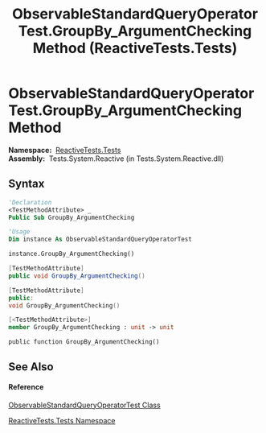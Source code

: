 ﻿---
title: ObservableStandardQueryOperatorTest.GroupBy_ArgumentChecking Method  (ReactiveTests.Tests)
TOCTitle: GroupBy_ArgumentChecking Method
ms:assetid: M:ReactiveTests.Tests.ObservableStandardQueryOperatorTest.GroupBy_ArgumentChecking
ms:mtpsurl: https://msdn.microsoft.com/en-us/library/reactivetests.tests.observablestandardqueryoperatortest.groupby_argumentchecking(v=VS.103)
ms:contentKeyID: 36619842
ms.date: 06/28/2011
mtps_version: v=VS.103
f1_keywords:
- ReactiveTests.Tests.ObservableStandardQueryOperatorTest.GroupBy_ArgumentChecking
dev_langs:
- CSharp
- JScript
- VB
- FSharp
- c++
---

# ObservableStandardQueryOperatorTest.GroupBy\_ArgumentChecking Method

**Namespace:**  [ReactiveTests.Tests](hh289046\(v=vs.103\).md)  
**Assembly:**  Tests.System.Reactive (in Tests.System.Reactive.dll)

## Syntax

``` vb
'Declaration
<TestMethodAttribute> _
Public Sub GroupBy_ArgumentChecking
```

``` vb
'Usage
Dim instance As ObservableStandardQueryOperatorTest

instance.GroupBy_ArgumentChecking()
```

``` csharp
[TestMethodAttribute]
public void GroupBy_ArgumentChecking()
```

``` c++
[TestMethodAttribute]
public:
void GroupBy_ArgumentChecking()
```

``` fsharp
[<TestMethodAttribute>]
member GroupBy_ArgumentChecking : unit -> unit 
```

``` jscript
public function GroupBy_ArgumentChecking()
```

## See Also

#### Reference

[ObservableStandardQueryOperatorTest Class](hh288944\(v=vs.103\).md)

[ReactiveTests.Tests Namespace](hh289046\(v=vs.103\).md)

